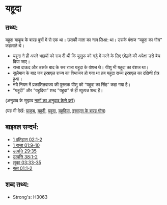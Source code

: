 # यहूदा #

## तथ्य: ##

यहूदा याकूब के बारह पुत्रों में से एक था। उसकी माता का नाम लिआ: था। उसके वंशज “यहूदा का गोत्र” कहलाते थे।

* यहूदा ने ही अपने भाइयों को राय दी थी कि यूसुफ को गड्ढे में मरने के लिए छोड़ने की अपेक्षा उसे बेच दिया जाए।
* राजा दाऊद और उसके बाद के सब राजा यहूदा के वंशज थे। यीशु भी यहूदा का वंशज था।
* सुलैमान के बाद जब इस्राएल राज्य का विभाजन हो गया था तब यहूदा राज्य इस्राएल का दक्षिणी क्षेत्र हुआ।
* नये नियम में प्रकाशितवाक्य की पुस्तक यीशु को “यहूदा का सिंह” कहा गया है।
* “यहूदी” और “यहूदिया” शब्द “यहूदा” से ही व्युत्पन्न शब्द हैं।

(अनुवाद के सुझाव [नामों का अनुवाद कैसे करें](rc://hi/ta/man/translate/translate-names))

(यह भी देखें: [याकूब](../names/jacob.md), [यहूदी](../kt/jew.md), [यहूदा](../names/kingdomofjudah.md), [यहूदिया](../names/judea.md), [इस्राएल के बारह गोत्र](../other/12tribesofisrael.md))

## बाइबल सन्दर्भ: ##

* [1 इतिहास 02:1-2](rc://hi/tn/help/1ch/02/01)
* [1 राजा 01:9-10](rc://hi/tn/help/1ki/01/09)
* [उत्पत्ति 29:35](rc://hi/tn/help/gen/29/35)
* [उत्पत्ति 38:1-2](rc://hi/tn/help/gen/38/01)
* [लूका 03:33-35](rc://hi/tn/help/luk/03/33)
* [रूत 01:1-2](rc://hi/tn/help/rut/01/01)

## शब्द तथ्य: ##

* Strong's: H3063
